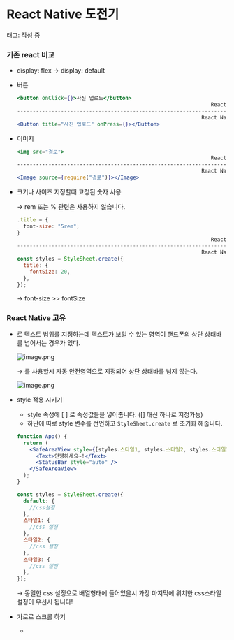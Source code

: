 # React Native 도전기

태그: 작성 중

### 기존 react 비교

- display: flex → display: default
- 버튼
    
    ```jsx
    <button onClick={}>사진 업로드</button>                      
                                                                  React 
    ----------------------------------------------------------------------
                                                               React Native
    <Button title="사진 업로드" onPress={}></Button>
    ```
    
- 이미지
    
    ```jsx
    <img src="경로">                      
                                                                  React 
    ----------------------------------------------------------------------
                                                               React Native
    <Image source={require("경로")}></Image>
    ```
    
- 크기나 사이즈 지정할때 고정된 숫자 사용
    
    → rem 또는 % 관련은 사용하지 않습니다.
    
    ```jsx
    .title = {
      font-size: "5rem";
    }                      
                                                                  React 
    ----------------------------------------------------------------------
                                                               React Native
    const styles = StyleSheet.create({
      title: {
        fontSize: 20,
      },
    });
    ```
    
    → font-size >> fontSize
    

### React Native 고유

- <View> 로 텍스트 범위를 지정하는데 텍스트가 보일 수 있는 영역이 핸드폰의 상단 상태바를 넘어서는 경우가 있다.
    
    ![image.png](../%E1%84%8C%E1%85%A6%E1%84%86%E1%85%A9%E1%86%A8%20%E1%84%8B%E1%85%A5%E1%86%B9%E1%84%8B%E1%85%B3%E1%86%B7%2035d1add0447a492f81bc2b4821e80635/React%20Native%20%E1%84%83%E1%85%A9%E1%84%8C%E1%85%A5%E1%86%AB%E1%84%80%E1%85%B5%201027604d886e808b9df0f23fe13aaea3/aa59beda-448c-4c6a-adb6-234fe47b7003.png)
    
    → <SafeAreaView> 를 사용할시 자동 안전영역으로 지정되어 상단 상태바를 넘지 않는다.
    
    ![image.png](../%E1%84%8C%E1%85%A6%E1%84%86%E1%85%A9%E1%86%A8%20%E1%84%8B%E1%85%A5%E1%86%B9%E1%84%8B%E1%85%B3%E1%86%B7%2035d1add0447a492f81bc2b4821e80635/React%20Native%20%E1%84%83%E1%85%A9%E1%84%8C%E1%85%A5%E1%86%AB%E1%84%80%E1%85%B5%201027604d886e808b9df0f23fe13aaea3/ff43e78d-89f7-4f39-9834-a0d45ee67eb0.png)
    
- style 적용 시키기
    - style 속성에 [ ] 로 속성값들을 넣어줍니다. ([] 대신 하나로 지정가능)
    - 하단에 따로 style 변수를 선언하고 `StyleSheet.create` 로 초기화 해줍니다.
    
    ```jsx
    function App() {
      return (
        <SafeAreaView style={[styles.스타일1, styles.스타일2, styles.스타일3]}>
          <Text>안녕하세요~!</Text>
          <StatusBar style="auto" />
        </SafeAreaView>
      );
    }
    
    const styles = StyleSheet.create({
      default: { 
        //css설정
      },
      스타일1: {
        //css 설정
      },
      스타일2: {
        //css 설정
      },
      스타일3: {
        //css 설정
      },
    });
    
    ```
    
    → 동일한 css 설정으로 배열형태에 들어있을시 가장 마지막에 위치한 css스타일 설정이 우선시 됩니다!
    
- 가로로 스크롤 하기
    - <ScrollView horizontal={true} showHorizontalScrollIndicator = {false}>